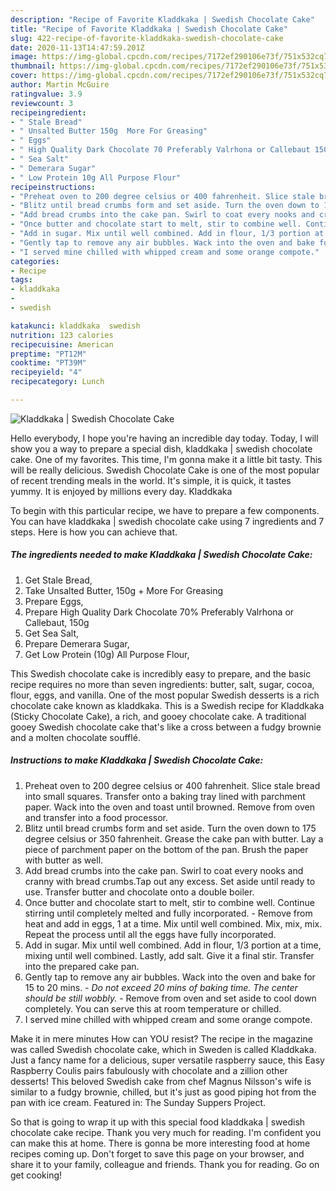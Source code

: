 ```yaml
---
description: "Recipe of Favorite Kladdkaka | Swedish Chocolate Cake"
title: "Recipe of Favorite Kladdkaka | Swedish Chocolate Cake"
slug: 422-recipe-of-favorite-kladdkaka-swedish-chocolate-cake
date: 2020-11-13T14:47:59.201Z
image: https://img-global.cpcdn.com/recipes/7172ef290106e73f/751x532cq70/kladdkaka-swedish-chocolate-cake-recipe-main-photo.jpg
thumbnail: https://img-global.cpcdn.com/recipes/7172ef290106e73f/751x532cq70/kladdkaka-swedish-chocolate-cake-recipe-main-photo.jpg
cover: https://img-global.cpcdn.com/recipes/7172ef290106e73f/751x532cq70/kladdkaka-swedish-chocolate-cake-recipe-main-photo.jpg
author: Martin McGuire
ratingvalue: 3.9
reviewcount: 3
recipeingredient:
- " Stale Bread"
- " Unsalted Butter 150g  More For Greasing"
- " Eggs"
- " High Quality Dark Chocolate 70 Preferably Valrhona or Callebaut 150g"
- " Sea Salt"
- " Demerara Sugar"
- " Low Protein 10g All Purpose Flour"
recipeinstructions:
- "Preheat oven to 200 degree celsius or 400 fahrenheit. Slice stale bread into small squares. Transfer onto a baking tray lined with parchment paper. Wack into the oven and toast until browned. Remove from oven and transfer into a food processor."
- "Blitz until bread crumbs form and set aside. Turn the oven down to 175 degree celsius or 350 fahrenheit. Grease the cake pan with butter. Lay a piece of parchment paper on the bottom of the pan. Brush the paper with butter as well."
- "Add bread crumbs into the cake pan. Swirl to coat every nooks and cranny with bread crumbs.Tap out any excess. Set aside until ready to use. Transfer butter and chocolate onto a double boiler."
- "Once butter and chocolate start to melt, stir to combine well. Continue stirring until completely melted and fully incorporated. Remove from heat and add in eggs, 1 at a time. Mix until well combined. Mix, mix, mix. Repeat the process until all the eggs have fully incorporated."
- "Add in sugar. Mix until well combined. Add in flour, 1/3 portion at a time, mixing until well combined. Lastly, add salt. Give it a final stir. Transfer into the prepared cake pan."
- "Gently tap to remove any air bubbles. Wack into the oven and bake for 15 to 20 mins. *Do not exceed 20 mins of baking time. The center should be still wobbly.* Remove from oven and set aside to cool down completely. You can serve this at room temperature or chilled."
- "I served mine chilled with whipped cream and some orange compote."
categories:
- Recipe
tags:
- kladdkaka
- 
- swedish

katakunci: kladdkaka  swedish 
nutrition: 123 calories
recipecuisine: American
preptime: "PT12M"
cooktime: "PT39M"
recipeyield: "4"
recipecategory: Lunch

---
```



![Kladdkaka | Swedish Chocolate Cake](https://img-global.cpcdn.com/recipes/7172ef290106e73f/751x532cq70/kladdkaka-swedish-chocolate-cake-recipe-main-photo.jpg)

Hello everybody, I hope you're having an incredible day today. Today, I will show you a way to prepare a special dish, kladdkaka | swedish chocolate cake. One of my favorites. This time, I'm gonna make it a little bit tasty. This will be really delicious.
 Swedish Chocolate Cake is one of the most popular of recent trending meals in the world. It's simple, it is quick, it tastes yummy. It is enjoyed by millions every day. Kladdkaka 


To begin with this particular recipe, we have to prepare a few components. You can have kladdkaka | swedish chocolate cake using 7 ingredients and 7 steps. Here is how you can achieve that.

<!--inarticleads1-->

##### The ingredients needed to make Kladdkaka | Swedish Chocolate Cake:

1. Get  Stale Bread,
1. Take  Unsalted Butter, 150g + More For Greasing
1. Prepare  Eggs,
1. Prepare  High Quality Dark Chocolate 70% Preferably Valrhona or Callebaut, 150g
1. Get  Sea Salt,
1. Prepare  Demerara Sugar,
1. Get  Low Protein (10g) All Purpose Flour,


This Swedish chocolate cake is incredibly easy to prepare, and the basic recipe requires no more than seven ingredients: butter, salt, sugar, cocoa, flour, eggs, and vanilla. One of the most popular Swedish desserts is a rich chocolate cake known as kladdkaka. This is a Swedish recipe for Kladdkaka (Sticky Chocolate Cake), a rich, and gooey chocolate cake. A traditional gooey Swedish chocolate cake that&#39;s like a cross between a fudgy brownie and a molten chocolate soufflé. 

<!--inarticleads2-->

##### Instructions to make Kladdkaka | Swedish Chocolate Cake:

1. Preheat oven to 200 degree celsius or 400 fahrenheit. Slice stale bread into small squares. Transfer onto a baking tray lined with parchment paper. Wack into the oven and toast until browned. Remove from oven and transfer into a food processor.
1. Blitz until bread crumbs form and set aside. Turn the oven down to 175 degree celsius or 350 fahrenheit. Grease the cake pan with butter. Lay a piece of parchment paper on the bottom of the pan. Brush the paper with butter as well.
1. Add bread crumbs into the cake pan. Swirl to coat every nooks and cranny with bread crumbs.Tap out any excess. Set aside until ready to use. Transfer butter and chocolate onto a double boiler.
1. Once butter and chocolate start to melt, stir to combine well. Continue stirring until completely melted and fully incorporated. - Remove from heat and add in eggs, 1 at a time. Mix until well combined. Mix, mix, mix. Repeat the process until all the eggs have fully incorporated.
1. Add in sugar. Mix until well combined. Add in flour, 1/3 portion at a time, mixing until well combined. Lastly, add salt. Give it a final stir. Transfer into the prepared cake pan.
1. Gently tap to remove any air bubbles. Wack into the oven and bake for 15 to 20 mins. - *Do not exceed 20 mins of baking time. The center should be still wobbly.* - Remove from oven and set aside to cool down completely. You can serve this at room temperature or chilled.
1. I served mine chilled with whipped cream and some orange compote.


Make it in mere minutes How can YOU resist? The recipe in the magazine was called Swedish chocolate cake, which in Sweden is called Kladdkaka. Just a fancy name for a delicious, super versatile raspberry sauce, this Easy Raspberry Coulis pairs fabulously with chocolate and a zillion other desserts! This beloved Swedish cake from chef Magnus Nilsson&#39;s wife is similar to a fudgy brownie, chilled, but it&#39;s just as good piping hot from the pan with ice cream. Featured in: The Sunday Suppers Project. 

So that is going to wrap it up with this special food kladdkaka | swedish chocolate cake recipe. Thank you very much for reading. I'm confident you can make this at home. There is gonna be more interesting food at home recipes coming up. Don't forget to save this page on your browser, and share it to your family, colleague and friends. Thank you for reading. Go on get cooking!
